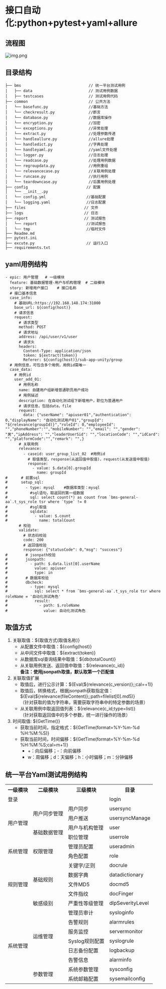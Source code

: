 # 接口自动化:python+pytest+yaml+allure

## 流程图

![img.png](img.png)

## 目录结构

```
├── bms                              // 统一平台测试用例
│   ├── data                         // 测试用例数据
│   ├── testcases                    // 测试用例代码
├── common                           // 公共方法
│   └── basefunc.py                  //基础方法
│   └── checkresult.py               //断言
│   └── database.py                  //数据库操作
│   └── encryption.py                //加密
│   └── exceptions.py                //异常处理
│   └── extract.py                   //处理参数传递
│   └── handleallure.py              //allure处理
│   └── handledict.py                //字典处理
│   └── handleyaml.py                //yaml文件处理
│   └── logger.py                    //日志处理
│   └── readcase.py                  //处理用例数据
│   └── regroupdata.py               //用例重组
│   └── relevancecase.py             //关联用例处理
│   └── runcase.py                   //执行用例
│   └── teardowncase.py              //后置用例处理
├── config                          // 配置
│   └── __init__.py               
│   └── config.yml                  //基础配置
│   └── logging.yaml                //日志配置
├── files                          // 文件
├── logs                           // 日志
├── report                         // 测试报告
│   └── report                      //测试报告
│   └── tmp                         //临时文件
├── Readme.md                       
├── pytest.ini                   
├── excute.py                       // 运行入口  
├── requirements.txt                            
```
## yaml用例结构

```
- epic: 用户管理   # 一级模块
  feature: 基础数据管理-用户与机构管理  # 二级模块
  story: 新增用户接口    # 接口名称
  # 接口基本信息
  case_info:
    # 基础URL:https://192.168.148.174:31000
    base_url: ${config(host)}
    # 请求信息
    request:
      # 请求类型
      method: POST
      # 请求地址
      address: /api/user/v1/user
      # 请求头
      headers:
        Content-Type: application/json
        token: ${extract(token)}
        Referer: ${config(host)}/sub-app-unity/group
  # 用例信息，可包含多个用例，用例id需唯一
  case_data:
    # 用例id
    user_add_01:
      # 用例名称
      name: 自建用户组新增普通职员用户成功
      # 用例描述
      description: 在自动化测试组下新增用户，职位为普通用户
      # 请求信息，包括data，file
      request:
        data: {"userName": "apiuser01","authentication": 0,"displayName": "自动化测试用户01","groupId": "${relevance(groupId)}","roleId": 0,"employeeId": "","phoneNumber":"","mobileNumber": "","email": "","gender": "男","ipAddress": "","leaderUserSid": "","locationCode": "","idCard": "","platformCode":"","remark": "",}
      # 关联用例
      relevance:
        - caseid: user_group_list_02  #用例id
          # 取值类型，response(从返回值中取值)，request(从发送值中取值)
          response:
            - value: $.data[0].groupId
              name: groupId
#      # 前置sql
#      setup_sql:
#        - type: mysql    #数据库类型：mysql
#          #sql语句，取返回的第一组数据
#          sql: select count(*) as count from `bms-general-aa`.t_sys_role tsr where `type` != 0
#          #sql取值
#          sqldata:
#            - value: $.count
#              name: totalCount
      # 校验
      validate:
        # 状态码校验
        code: 200
        # 返回值校验
        response: {"statusCode": 0,"msg": "success"}
#        # jsonpath校验
#        jsonpath:
#          - path: $.data.list[0].userName
#            value: apiuser
#            type: in
#        # 数据库校验
#        dbcheck:
#          - type: mysql
#            sql: select * from `bms-general-aa`.t_sys_role tsr where roleName = '自动化测试角色'
#            result:
#              - path: $.roleName
#                value: 自动化测试角色
```
## 取值方式
1. 关联取值：${取值方式(取值名称)}
   - 从配置文件中取值：${config(host)}
   - 从中间文件中取值：${extract(token)}
   - 从数据库sql查询结果中取值：${db(totalCount)}
   - 从关联用例发送、返回值中取值：${relevance(c_id)}   
   **备注：使用jsonpath取值，默认取第一个匹配值**
2. 关联取值扩展
   - 取值后，进行公示计算：${Eval(${relevance(c_version)};;cal=+1)} 
   - 取值后，转换格式，根据jsonpath获取指定值：${Eval(${relevance(fileContent)};;path=filelist[0].md5)}  
      （针对获取的值为字符串，需要获取字符串中的特定参数的场景）
   - 从关联用例中取返回值列表：${relevance(c_id;type=list)}   
      （针对获取返回值中的多个参数，统一进行操作的场景）
3. 时间取值: ${GetTime()}
   - 获取当前时间，指定格式：${GetTime(format=%Y-%m-%d %H:%M:%S)} 
   - 获取当前时间，时间偏移：${GetTime(format=%Y-%m-%d %H:%M:%S;cal=m+1)}
     - +：向后偏移；-：向前偏移
     - w：周偏移；d：天偏移；h：小时偏移；m：分钟偏移

## 统一平台Yaml测试用例结构
<table>
    <tr>
	    <th >一级模块</th>
	    <th>二级模块</th>
	    <th>三级模块</th>  
	    <th>目录</th>  
	</tr >
	<tr >
	    <td colspan="3">登录</td>
	    <td>login</td>
	</tr>
	<tr >
	    <td rowspan="4">用户管理</td>
	    <td rowspan="2">用户同步管理</td>
	    <td>用户同步</td>
	    <td>usersync</td>
	</tr>
	<tr >
	    <td>用户推送</td>
	    <td>usersyncManage</td>
	</tr>
	<tr >
	    <td rowspan="2">基础数据管理</td>
	    <td>用户与机构管理</td>
	    <td>user</td>
	</tr>
	<tr >
	    <td>职位管理</td>
	    <td>userrole</td>
	</tr>
	<tr >
	    <td rowspan="2">系统管理</td>
	    <td rowspan="2">权限管理</td>
	    <td>管理员配置</td>
	    <td>useradmin</td>
	</tr>
	<tr >
	    <td>角色配置</td>
	    <td>role</td>
	</tr>
	<tr >
	    <td rowspan="5">规则管理</td>
	    <td rowspan="4">基础规则</td>
	    <td>关键字/正则</td>
	    <td>docrule</td>
	</tr>
	<tr >
	    <td>数据字典</td>
	    <td>datadictionary</td>
	</tr>
	<tr >
	    <td>文件MD5</td>
	    <td>docmd5</td>
	</tr>
	<tr >
	    <td>文件指纹</td>
	    <td>docFinger</td>
	</tr>
	<tr >
	    <td>敏感级别</td>
	    <td>严重性等级管理</td>
	    <td>dlpSeverityLevel</td>
	</tr>
	<tr >
	    <td rowspan="8">系统管理</td>
	    <td rowspan="6">运维管理</td>
	    <td>管理员审计</td>
	    <td>sysloginfo</td>
	</tr>
	<tr >
	    <td>告警规则</td>
	    <td>alarmrules</td>
	</tr>
	<tr >
	    <td>服务监控</td>
	    <td>servermonitor</td>
	</tr>
	<tr >
	    <td>Syslog规则配置</td>
	    <td>syslogrule</td>
	</tr>
	<tr >
	    <td>日志备份配置</td>
	    <td>logbackup</td>
	</tr>
	<tr >
	    <td>告警信息</td>
	    <td>alarminfo</td>
	</tr>
	<tr >
	    <td rowspan="2">参数管理</td>
	    <td>系统参数管理</td>
	    <td>sysconfig</td>
	</tr>
	<tr >
	    <td>系统邮箱配置</td>
	    <td>sysemailconfig</td>
	</tr>
</table>